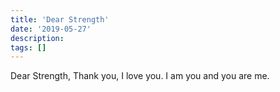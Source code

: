 ```yaml
---
title: 'Dear Strength'
date: '2019-05-27'
description:
tags: []
---
```


Dear Strength,
Thank you, I love you. I am you and you are me.

